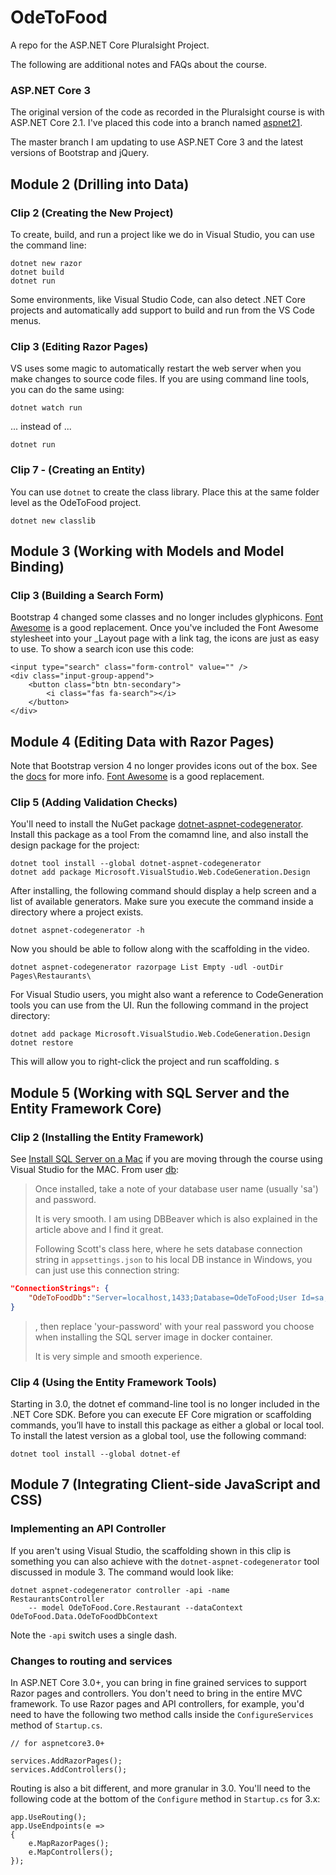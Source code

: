 # OdeToFood
A repo for the ASP.NET Core Pluralsight Project.

The following are additional notes and FAQs about the course. 

### ASP.NET Core 3

The original version of the code as recorded in the Pluralsight course is with ASP.NET Core 2.1. I've placed this code
into a branch named [aspnet21](https://github.com/OdeToCode/OdeToFood/tree/aspnet21).

The master branch I am updating to use ASP.NET Core 3 and the latest versions of Bootstrap and jQuery. 

## Module 2 (Drilling into Data)

### Clip 2 (Creating the New Project)

To create, build, and run a project like we do in Visual Studio, you can use the command line:

```text
dotnet new razor
dotnet build
dotnet run
```

Some environments, like Visual Studio Code, can also detect .NET Core projects and automatically add support to build and run from the VS Code menus. 

### Clip 3 (Editing Razor Pages)

VS uses some magic to automatically restart the web server when you make changes to source code files. If you are using command line tools, you can do the same using:

`dotnet watch run`

... instead of ...

`dotnet run`

### Clip 7 - (Creating an Entity)

You can use `dotnet` to create the class library. Place this at the same folder level as the OdeToFood project. 

```
dotnet new classlib
```

## Module 3 (Working with Models and Model Binding)

### Clip 3 (Building a Search Form)

Bootstrap 4 changed some classes and no longer includes glyphicons. [Font Awesome](https://fontawesome.com/start) is a good replacement. Once you've included the Font Awesome stylesheet into your _Layout page with a link tag, the icons are just as easy to use. To show a search icon use this code:

```
<input type="search" class="form-control" value="" />
<div class="input-group-append">
    <button class="btn btn-secondary">
        <i class="fas fa-search"></i>
    </button>
</div>
```

## Module 4 (Editing Data with Razor Pages)

Note that Bootstrap version 4 no longer provides icons out of the box. See the [docs](https://getbootstrap.com/docs/4.0/extend/icons/) for more info. [Font Awesome](https://fontawesome.com/start) is a good replacement.

### Clip 5 (Adding Validation Checks)

You'll need to install the NuGet package [dotnet-aspnet-codegenerator](https://www.nuget.org/packages/dotnet-aspnet-codegenerator/). Install this package as a tool From the comamnd line, and also install the design package for the project:

```text
dotnet tool install --global dotnet-aspnet-codegenerator 
dotnet add package Microsoft.VisualStudio.Web.CodeGeneration.Design
```

After installing, the following command should display a help screen and a list of available generators. Make sure you execute the command inside a directory where a project exists.

```text
dotnet aspnet-codegenerator -h
```

Now you should be able to follow along with the scaffolding in the video.

```text
dotnet aspnet-codegenerator razorpage List Empty -udl -outDir Pages\Restaurants\
```

For Visual Studio users, you might also want a reference to CodeGeneration tools you can use from the UI. Run the following command in the project directory:

```text
dotnet add package Microsoft.VisualStudio.Web.CodeGeneration.Design
dotnet restore
```

This will allow you to right-click the project and run scaffolding. s

## Module 5 (Working with SQL Server and the Entity Framework Core)

### Clip 2 (Installing the Entity Framework)

See [Install SQL Server on a Mac](https://www.quackit.com/sql_server/mac/install_sql_server_on_a_mac.cfm) if you are moving through the course using Visual Studio for the MAC. From user [db](https://disqus.com/home/discussion/pluralsight-1/aspnet_core_fundamentals/#comment-4637096653): 

> Once installed, take a note of your database user name (usually 'sa') and password.
>
> It is very smooth. I am using DBBeaver which is also explained in the article above and I find it great.
>
>Following Scott's class here, where he sets database connection string in `appsettings.json` to his local DB instance in Windows, you can just use this connection string:

``` json
"ConnectionStrings": {
    "OdeToFoodDb":"Server=localhost,1433;Database=OdeToFood;User Id=sa; Password=your-password"
}
```

>, then replace 'your-password' with your real password you choose when installing the SQL server image in docker container.
>
>It is very simple and smooth experience.

### Clip 4 (Using the Entity Framework Tools)

Starting in 3.0, the dotnet ef command-line tool is no longer included in the .NET Core SDK. Before you can execute EF Core migration or scaffolding commands, you’ll have to install this package as either a global or local tool. To install the latest version as a global tool, use the following command:

```
dotnet tool install --global dotnet-ef
```

## Module 7 (Integrating Client-side JavaScript and CSS)

### Implementing an API Controller

If you aren't using Visual Studio, the scaffolding shown in this clip is something you can also achieve with the `dotnet-aspnet-codegenerator` tool discussed in module 3. The command would look like:

```
dotnet aspnet-codegenerator controller -api -name RestaurantsController
    -- model OdeToFood.Core.Restaurant --dataContext OdeToFood.Data.OdeToFoodDbContext 
```
Note the `-api` switch uses a single dash. 

### Changes to routing and services

In ASP.NET Core 3.0+, you can bring in fine grained services to support Razor pages and controllers. You don't need to bring in the entire MVC framework. To use Razor pages and API controllers, for example, you'd need to have the following two method calls inside the `ConfigureServices` method of `Startup.cs`. 

```
// for aspnetcore3.0+

services.AddRazorPages();
services.AddControllers();
```

Routing is also a bit different, and more granular in 3.0. You'll need to the following code at the bottom of the `Configure` method in `Startup.cs` for 3.x:

```
app.UseRouting();            
app.UseEndpoints(e =>
{
    e.MapRazorPages();
    e.MapControllers();
});
```
